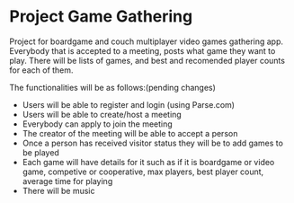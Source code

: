 # Project Game Gathering

Project for boardgame and couch multiplayer video games gathering app. Everybody that is accepted to a meeting, posts what game they want to play. There will be lists of games, and best and recomended player counts for each of them.

The functionalities will be as follows:(pending changes)
*  Users will be able to register and login (using Parse.com)
*  Users will be able to create/host a meeting 
*  Everybody can apply to join the meeting
*  The creator of the meeting will be able to accept a person
*  Once a person has received visitor status they will be to add games to be played
*  Each game will have details for it such as if it is boardgame or video game, competive or cooperative, max players, best player count, average time for playing
*  There will be music
